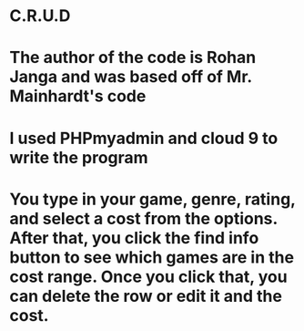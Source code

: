 # C.R.U.D
# The author of the code is Rohan Janga and was based off of Mr. Mainhardt's code 
# I used PHPmyadmin and cloud 9 to write the program
# You type in your game, genre, rating, and select a cost from the options. After that, you click the find info button to see which games are in the cost range. Once you click that, you can delete the row or edit it and the cost.

